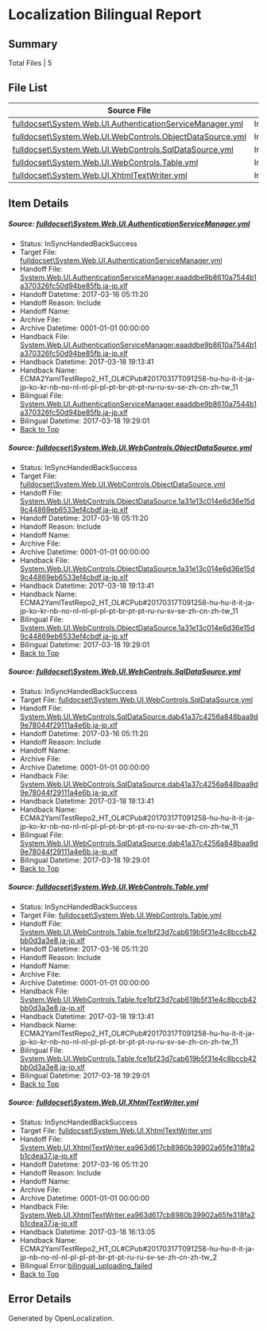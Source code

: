 # <a name='report-top'></a> Localization Bilingual Report

## Summary
 Total Files | 5

## File List
 Source File | Status | Details 
 ----------- | ------ | ------- 
 [fulldocset\System.Web.UI.AuthenticationServiceManager.yml](https://github.com/OpenLocalizationTestOrg/ECMA2YamlTestRepo2/blob/9a577bbd8ead778fd4723fbdbce691e69b3b14d4/fulldocset/System.Web.UI.AuthenticationServiceManager.yml) | InSyncHandedBackSuccess | [Details](#d97b6ac77f62bc6db9fe5ef05184ad9300cbbc1282194)
 [fulldocset\System.Web.UI.WebControls.ObjectDataSource.yml](https://github.com/OpenLocalizationTestOrg/ECMA2YamlTestRepo2/blob/9a577bbd8ead778fd4723fbdbce691e69b3b14d4/fulldocset/System.Web.UI.WebControls.ObjectDataSource.yml) | InSyncHandedBackSuccess | [Details](#d7475d52e369dda78ec42e479dba8991a9f2d03383381)
 [fulldocset\System.Web.UI.WebControls.SqlDataSource.yml](https://github.com/OpenLocalizationTestOrg/ECMA2YamlTestRepo2/blob/9a577bbd8ead778fd4723fbdbce691e69b3b14d4/fulldocset/System.Web.UI.WebControls.SqlDataSource.yml) | InSyncHandedBackSuccess | [Details](#31c24c66d95ec5c8449f1563f8e153f12b867e9b83458)
 [fulldocset\System.Web.UI.WebControls.Table.yml](https://github.com/OpenLocalizationTestOrg/ECMA2YamlTestRepo2/blob/9a577bbd8ead778fd4723fbdbce691e69b3b14d4/fulldocset/System.Web.UI.WebControls.Table.yml) | InSyncHandedBackSuccess | [Details](#debaaaa54452a64455f8d3cf9af30d59a7589bbb83477)
 [fulldocset\System.Web.UI.XhtmlTextWriter.yml](https://github.com/OpenLocalizationTestOrg/ECMA2YamlTestRepo2/blob/9a577bbd8ead778fd4723fbdbce691e69b3b14d4/fulldocset/System.Web.UI.XhtmlTextWriter.yml) | InSyncHandedBackSuccess | [Details](#42e81e4681dc40e2c82eb3631bfc033f1029b18883666)

## Item Details
##### <a name='d97b6ac77f62bc6db9fe5ef05184ad9300cbbc1282194'></a> Source: [fulldocset\System.Web.UI.AuthenticationServiceManager.yml](https://github.com/OpenLocalizationTestOrg/ECMA2YamlTestRepo2/blob/9a577bbd8ead778fd4723fbdbce691e69b3b14d4/fulldocset/System.Web.UI.AuthenticationServiceManager.yml)
* Status: InSyncHandedBackSuccess
* Target File: [fulldocset\System.Web.UI.AuthenticationServiceManager.yml](https://github.com/OpenLocalizationTestOrg/ECMA2YamlTestRepo2.ja-jp/blob/787457354829f41622adcd453dc513490d43370d/fulldocset/System.Web.UI.AuthenticationServiceManager.yml)
* Handoff File: [System.Web.UI.AuthenticationServiceManager.eaaddbe9b8610a7544b1a370326fc50d94be85fb.ja-jp.xlf](https://github.com/OpenLocalizationTestOrg/ECMA2YamlTestRepo2.handoff/blob/ece46f655342aace7d43b72a8b659dd19e22fcba/ol-handoff/OpenLocalizationTestOrg/ECMA2YamlTestRepo2.ja-jp/master/fulldocset/System.Web.UI.AuthenticationServiceManager.eaaddbe9b8610a7544b1a370326fc50d94be85fb.ja-jp.xlf)
* Handoff Datetime: 2017-03-16 05:11:20
* Handoff Reason: Include
* Handoff Name: 
* Archive File: 
* Archive Datetime: 0001-01-01 00:00:00
* Handback File: [System.Web.UI.AuthenticationServiceManager.eaaddbe9b8610a7544b1a370326fc50d94be85fb.ja-jp.xlf](https://github.com/OpenLocalizationTestOrg/ECMA2YamlTestRepo2.handback/blob/f92ec774c6e0d1f06757d637b272965d4327b627/ol-handback/OpenLocalizationTestOrg/ECMA2YamlTestRepo2.ja-jp/master/fulldocset/System.Web.UI.AuthenticationServiceManager.eaaddbe9b8610a7544b1a370326fc50d94be85fb.ja-jp.xlf)
* Handback Datetime: 2017-03-18 19:13:41
* Handback Name: ECMA2YamlTestRepo2_HT_OL#CPub#20170317T091258-hu-hu-it-it-ja-jp-ko-kr-nb-no-nl-nl-pl-pl-pt-br-pt-pt-ru-ru-sv-se-zh-cn-zh-tw_11
* Bilingual File: [System.Web.UI.AuthenticationServiceManager.eaaddbe9b8610a7544b1a370326fc50d94be85fb.ja-jp.xlf](https://github.com/OpenLocalizationTestOrg/ECMA2YamlTestRepo2.handback/blob/f92ec774c6e0d1f06757d637b272965d4327b627/ol-handback/OpenLocalizationTestOrg/ECMA2YamlTestRepo2.ja-jp/master/fulldocset/System.Web.UI.AuthenticationServiceManager.eaaddbe9b8610a7544b1a370326fc50d94be85fb.ja-jp.xlf)
* Bilingual Datetime: 2017-03-18 19:29:01
* [Back to Top](#report-top)

##### <a name='d7475d52e369dda78ec42e479dba8991a9f2d03383381'></a> Source: [fulldocset\System.Web.UI.WebControls.ObjectDataSource.yml](https://github.com/OpenLocalizationTestOrg/ECMA2YamlTestRepo2/blob/9a577bbd8ead778fd4723fbdbce691e69b3b14d4/fulldocset/System.Web.UI.WebControls.ObjectDataSource.yml)
* Status: InSyncHandedBackSuccess
* Target File: [fulldocset\System.Web.UI.WebControls.ObjectDataSource.yml](https://github.com/OpenLocalizationTestOrg/ECMA2YamlTestRepo2.ja-jp/blob/787457354829f41622adcd453dc513490d43370d/fulldocset/System.Web.UI.WebControls.ObjectDataSource.yml)
* Handoff File: [System.Web.UI.WebControls.ObjectDataSource.1a31e13c014e6d36e15d9c44869eb6533ef4cbdf.ja-jp.xlf](https://github.com/OpenLocalizationTestOrg/ECMA2YamlTestRepo2.handoff/blob/ece46f655342aace7d43b72a8b659dd19e22fcba/ol-handoff/OpenLocalizationTestOrg/ECMA2YamlTestRepo2.ja-jp/master/fulldocset/System.Web.UI.WebControls.ObjectDataSource.1a31e13c014e6d36e15d9c44869eb6533ef4cbdf.ja-jp.xlf)
* Handoff Datetime: 2017-03-16 05:11:20
* Handoff Reason: Include
* Handoff Name: 
* Archive File: 
* Archive Datetime: 0001-01-01 00:00:00
* Handback File: [System.Web.UI.WebControls.ObjectDataSource.1a31e13c014e6d36e15d9c44869eb6533ef4cbdf.ja-jp.xlf](https://github.com/OpenLocalizationTestOrg/ECMA2YamlTestRepo2.handback/blob/f92ec774c6e0d1f06757d637b272965d4327b627/ol-handback/OpenLocalizationTestOrg/ECMA2YamlTestRepo2.ja-jp/master/fulldocset/System.Web.UI.WebControls.ObjectDataSource.1a31e13c014e6d36e15d9c44869eb6533ef4cbdf.ja-jp.xlf)
* Handback Datetime: 2017-03-18 19:13:41
* Handback Name: ECMA2YamlTestRepo2_HT_OL#CPub#20170317T091258-hu-hu-it-it-ja-jp-ko-kr-nb-no-nl-nl-pl-pl-pt-br-pt-pt-ru-ru-sv-se-zh-cn-zh-tw_11
* Bilingual File: [System.Web.UI.WebControls.ObjectDataSource.1a31e13c014e6d36e15d9c44869eb6533ef4cbdf.ja-jp.xlf](https://github.com/OpenLocalizationTestOrg/ECMA2YamlTestRepo2.handback/blob/f92ec774c6e0d1f06757d637b272965d4327b627/ol-handback/OpenLocalizationTestOrg/ECMA2YamlTestRepo2.ja-jp/master/fulldocset/System.Web.UI.WebControls.ObjectDataSource.1a31e13c014e6d36e15d9c44869eb6533ef4cbdf.ja-jp.xlf)
* Bilingual Datetime: 2017-03-18 19:29:01
* [Back to Top](#report-top)

##### <a name='31c24c66d95ec5c8449f1563f8e153f12b867e9b83458'></a> Source: [fulldocset\System.Web.UI.WebControls.SqlDataSource.yml](https://github.com/OpenLocalizationTestOrg/ECMA2YamlTestRepo2/blob/9a577bbd8ead778fd4723fbdbce691e69b3b14d4/fulldocset/System.Web.UI.WebControls.SqlDataSource.yml)
* Status: InSyncHandedBackSuccess
* Target File: [fulldocset\System.Web.UI.WebControls.SqlDataSource.yml](https://github.com/OpenLocalizationTestOrg/ECMA2YamlTestRepo2.ja-jp/blob/787457354829f41622adcd453dc513490d43370d/fulldocset/System.Web.UI.WebControls.SqlDataSource.yml)
* Handoff File: [System.Web.UI.WebControls.SqlDataSource.dab41a37c4256a848baa9d9e78044f29111a4e6b.ja-jp.xlf](https://github.com/OpenLocalizationTestOrg/ECMA2YamlTestRepo2.handoff/blob/ece46f655342aace7d43b72a8b659dd19e22fcba/ol-handoff/OpenLocalizationTestOrg/ECMA2YamlTestRepo2.ja-jp/master/fulldocset/System.Web.UI.WebControls.SqlDataSource.dab41a37c4256a848baa9d9e78044f29111a4e6b.ja-jp.xlf)
* Handoff Datetime: 2017-03-16 05:11:20
* Handoff Reason: Include
* Handoff Name: 
* Archive File: 
* Archive Datetime: 0001-01-01 00:00:00
* Handback File: [System.Web.UI.WebControls.SqlDataSource.dab41a37c4256a848baa9d9e78044f29111a4e6b.ja-jp.xlf](https://github.com/OpenLocalizationTestOrg/ECMA2YamlTestRepo2.handback/blob/f92ec774c6e0d1f06757d637b272965d4327b627/ol-handback/OpenLocalizationTestOrg/ECMA2YamlTestRepo2.ja-jp/master/fulldocset/System.Web.UI.WebControls.SqlDataSource.dab41a37c4256a848baa9d9e78044f29111a4e6b.ja-jp.xlf)
* Handback Datetime: 2017-03-18 19:13:41
* Handback Name: ECMA2YamlTestRepo2_HT_OL#CPub#20170317T091258-hu-hu-it-it-ja-jp-ko-kr-nb-no-nl-nl-pl-pl-pt-br-pt-pt-ru-ru-sv-se-zh-cn-zh-tw_11
* Bilingual File: [System.Web.UI.WebControls.SqlDataSource.dab41a37c4256a848baa9d9e78044f29111a4e6b.ja-jp.xlf](https://github.com/OpenLocalizationTestOrg/ECMA2YamlTestRepo2.handback/blob/f92ec774c6e0d1f06757d637b272965d4327b627/ol-handback/OpenLocalizationTestOrg/ECMA2YamlTestRepo2.ja-jp/master/fulldocset/System.Web.UI.WebControls.SqlDataSource.dab41a37c4256a848baa9d9e78044f29111a4e6b.ja-jp.xlf)
* Bilingual Datetime: 2017-03-18 19:29:01
* [Back to Top](#report-top)

##### <a name='debaaaa54452a64455f8d3cf9af30d59a7589bbb83477'></a> Source: [fulldocset\System.Web.UI.WebControls.Table.yml](https://github.com/OpenLocalizationTestOrg/ECMA2YamlTestRepo2/blob/9a577bbd8ead778fd4723fbdbce691e69b3b14d4/fulldocset/System.Web.UI.WebControls.Table.yml)
* Status: InSyncHandedBackSuccess
* Target File: [fulldocset\System.Web.UI.WebControls.Table.yml](https://github.com/OpenLocalizationTestOrg/ECMA2YamlTestRepo2.ja-jp/blob/787457354829f41622adcd453dc513490d43370d/fulldocset/System.Web.UI.WebControls.Table.yml)
* Handoff File: [System.Web.UI.WebControls.Table.fce1bf23d7cab619b5f31e4c8bccb42bb0d3a3e8.ja-jp.xlf](https://github.com/OpenLocalizationTestOrg/ECMA2YamlTestRepo2.handoff/blob/ece46f655342aace7d43b72a8b659dd19e22fcba/ol-handoff/OpenLocalizationTestOrg/ECMA2YamlTestRepo2.ja-jp/master/fulldocset/System.Web.UI.WebControls.Table.fce1bf23d7cab619b5f31e4c8bccb42bb0d3a3e8.ja-jp.xlf)
* Handoff Datetime: 2017-03-16 05:11:20
* Handoff Reason: Include
* Handoff Name: 
* Archive File: 
* Archive Datetime: 0001-01-01 00:00:00
* Handback File: [System.Web.UI.WebControls.Table.fce1bf23d7cab619b5f31e4c8bccb42bb0d3a3e8.ja-jp.xlf](https://github.com/OpenLocalizationTestOrg/ECMA2YamlTestRepo2.handback/blob/f92ec774c6e0d1f06757d637b272965d4327b627/ol-handback/OpenLocalizationTestOrg/ECMA2YamlTestRepo2.ja-jp/master/fulldocset/System.Web.UI.WebControls.Table.fce1bf23d7cab619b5f31e4c8bccb42bb0d3a3e8.ja-jp.xlf)
* Handback Datetime: 2017-03-18 19:13:41
* Handback Name: ECMA2YamlTestRepo2_HT_OL#CPub#20170317T091258-hu-hu-it-it-ja-jp-ko-kr-nb-no-nl-nl-pl-pl-pt-br-pt-pt-ru-ru-sv-se-zh-cn-zh-tw_11
* Bilingual File: [System.Web.UI.WebControls.Table.fce1bf23d7cab619b5f31e4c8bccb42bb0d3a3e8.ja-jp.xlf](https://github.com/OpenLocalizationTestOrg/ECMA2YamlTestRepo2.handback/blob/f92ec774c6e0d1f06757d637b272965d4327b627/ol-handback/OpenLocalizationTestOrg/ECMA2YamlTestRepo2.ja-jp/master/fulldocset/System.Web.UI.WebControls.Table.fce1bf23d7cab619b5f31e4c8bccb42bb0d3a3e8.ja-jp.xlf)
* Bilingual Datetime: 2017-03-18 19:29:01
* [Back to Top](#report-top)

##### <a name='42e81e4681dc40e2c82eb3631bfc033f1029b18883666'></a> Source: [fulldocset\System.Web.UI.XhtmlTextWriter.yml](https://github.com/OpenLocalizationTestOrg/ECMA2YamlTestRepo2/blob/9a577bbd8ead778fd4723fbdbce691e69b3b14d4/fulldocset/System.Web.UI.XhtmlTextWriter.yml)
* Status: InSyncHandedBackSuccess
* Target File: [fulldocset\System.Web.UI.XhtmlTextWriter.yml](https://github.com/OpenLocalizationTestOrg/ECMA2YamlTestRepo2.ja-jp/blob/0a660788b965d231addb27d1c749936a2273fc00/fulldocset/System.Web.UI.XhtmlTextWriter.yml)
* Handoff File: [System.Web.UI.XhtmlTextWriter.ea963d617cb8980b39902a65fe318fa2b1cdea37.ja-jp.xlf](https://github.com/OpenLocalizationTestOrg/ECMA2YamlTestRepo2.handoff/blob/ece46f655342aace7d43b72a8b659dd19e22fcba/ol-handoff/OpenLocalizationTestOrg/ECMA2YamlTestRepo2.ja-jp/master/fulldocset/System.Web.UI.XhtmlTextWriter.ea963d617cb8980b39902a65fe318fa2b1cdea37.ja-jp.xlf)
* Handoff Datetime: 2017-03-16 05:11:20
* Handoff Reason: Include
* Handoff Name: 
* Archive File: 
* Archive Datetime: 0001-01-01 00:00:00
* Handback File: [System.Web.UI.XhtmlTextWriter.ea963d617cb8980b39902a65fe318fa2b1cdea37.ja-jp.xlf](https://github.com/OpenLocalizationTestOrg/ECMA2YamlTestRepo2.handback/blob/01beb0ea156b8634c80f3c53460113bb2463479c/ol-handback/OpenLocalizationTestOrg/ECMA2YamlTestRepo2.ja-jp/master/fulldocset/System.Web.UI.XhtmlTextWriter.ea963d617cb8980b39902a65fe318fa2b1cdea37.ja-jp.xlf)
* Handback Datetime: 2017-03-18 16:13:05
* Handback Name: ECMA2YamlTestRepo2_HT_OL#CPub#20170317T091258-hu-hu-it-it-ja-jp-nb-no-nl-nl-pl-pl-pt-br-pt-pt-ru-ru-sv-se-zh-cn-zh-tw_2
* Bilingual Error:[bilingual_uploading_failed](#42e81e4681dc40e2c82eb3631bfc033f1029b18883666bilingual_uploading_failed)
* [Back to Top](#report-top)


## Error Details

Generated by OpenLocalization.
